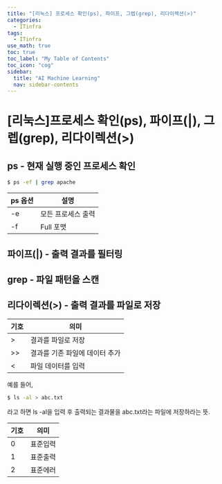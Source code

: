```yaml
---
title: "[리눅스] 프로세스 확인(ps), 파이프, 그렙(grep), 리다이렉션(>)" 
categories:
  - ITinfra
tags:
  - ITinfra
use_math: true
toc: true
toc_label: "My Table of Contents"
toc_icon: "cog"
sidebar:
  title: "AI Machine Learning"
  nav: sidebar-contents
---
```


# [리눅스]프로세스 확인(ps), 파이프(|), 그렙(grep), 리다이렉션(>)

## ps - 현재 실행 중인 프로세스 확인 

```bash
$ ps -ef | grep apache
```

ps 옵션 | 설명 
--------|------
-e | 모든 프로세스 출력
-f | Full 포맷  

## 파이프(|) - 출력 결과를 필터링

## grep - 파일 패턴을 스캔

## 리다이렉션(>) - 출력 결과를 파일로 저장 


기호 | 의미
-----|-----
\>  | 결과를 파일로 저장
\>> | 결과를 기존 파일에 데이터 추가
\<  | 파일 데이터를 입력  

예를 들어,

```bash
$ ls -al > abc.txt
```
라고 하면 ls -al을 입력 후 출력되는 결과물을 abc.txt라는 파일에 저장하라는 뜻. 

기호 | 의미
-----|-----
0  | 표준입력
1 | 표준출력
2  | 표준에러 
